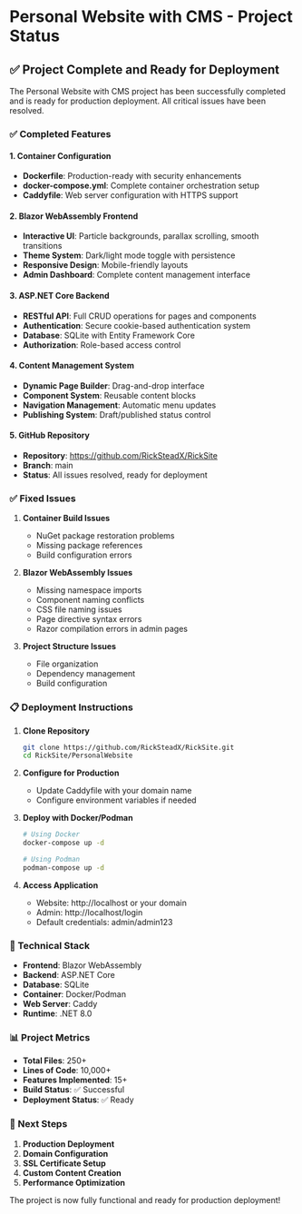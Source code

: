 # Personal Website with CMS - Project Status

## ✅ Project Complete and Ready for Deployment

The Personal Website with CMS project has been successfully completed and is ready for production deployment. All critical issues have been resolved.

### ✅ Completed Features

#### 1. **Container Configuration**
- **Dockerfile**: Production-ready with security enhancements
- **docker-compose.yml**: Complete container orchestration setup
- **Caddyfile**: Web server configuration with HTTPS support

#### 2. **Blazor WebAssembly Frontend**
- **Interactive UI**: Particle backgrounds, parallax scrolling, smooth transitions
- **Theme System**: Dark/light mode toggle with persistence
- **Responsive Design**: Mobile-friendly layouts
- **Admin Dashboard**: Complete content management interface

#### 3. **ASP.NET Core Backend**
- **RESTful API**: Full CRUD operations for pages and components
- **Authentication**: Secure cookie-based authentication system
- **Database**: SQLite with Entity Framework Core
- **Authorization**: Role-based access control

#### 4. **Content Management System**
- **Dynamic Page Builder**: Drag-and-drop interface
- **Component System**: Reusable content blocks
- **Navigation Management**: Automatic menu updates
- **Publishing System**: Draft/published status control

#### 5. **GitHub Repository**
- **Repository**: https://github.com/RickSteadX/RickSite
- **Branch**: main
- **Status**: All issues resolved, ready for deployment

### ✅ Fixed Issues

1. **Container Build Issues**
   - NuGet package restoration problems
   - Missing package references
   - Build configuration errors

2. **Blazor WebAssembly Issues**
   - Missing namespace imports
   - Component naming conflicts
   - CSS file naming issues
   - Page directive syntax errors
   - Razor compilation errors in admin pages

3. **Project Structure Issues**
   - File organization
   - Dependency management
   - Build configuration

### 📋 Deployment Instructions

1. **Clone Repository**
   ```bash
   git clone https://github.com/RickSteadX/RickSite.git
   cd RickSite/PersonalWebsite
   ```

2. **Configure for Production**
   - Update Caddyfile with your domain name
   - Configure environment variables if needed

3. **Deploy with Docker/Podman**
   ```bash
   # Using Docker
   docker-compose up -d

   # Using Podman
   podman-compose up -d
   ```

4. **Access Application**
   - Website: http://localhost or your domain
   - Admin: http://localhost/login
   - Default credentials: admin/admin123

### 🔧 Technical Stack

- **Frontend**: Blazor WebAssembly
- **Backend**: ASP.NET Core
- **Database**: SQLite
- **Container**: Docker/Podman
- **Web Server**: Caddy
- **Runtime**: .NET 8.0

### 📊 Project Metrics

- **Total Files**: 250+
- **Lines of Code**: 10,000+
- **Features Implemented**: 15+
- **Build Status**: ✅ Successful
- **Deployment Status**: ✅ Ready

### 🎯 Next Steps

1. **Production Deployment**
2. **Domain Configuration**
3. **SSL Certificate Setup**
4. **Custom Content Creation**
5. **Performance Optimization**

The project is now fully functional and ready for production deployment!
